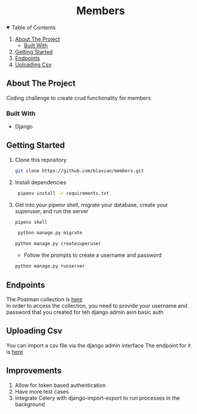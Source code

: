 
<!-- PROJECT LOGO -->
<br />
<p align="center">
  <a href=https://github.com/blavian/FireMoney/blob/main/readme.md>
  </a>



  <h1 align="center">Members</h1>
   
<!-- TABLE OF CONTENTS -->
<details open="open">
  <summary>Table of Contents</summary>
  <ol>
    <li>
      <a href="#about-the-project">About The Project</a>
      <ul>
        <li><a href="#built-with">Built With</a></li>
      </ul>
    </li>
    <li>
      <a href="#getting-started">Getting Started</a>
    <li>
     <a href="#endpoints">Endpoints</a>
    </li>
    <li>
     <a href="#uploading-csv">Uploading Csv</a>
    </li>
  </ol>
</details>



<!-- ABOUT THE PROJECT -->
## About The Project

Coding challenge to create crud functionality for members

### Built With
 
* Django



<!-- GETTING STARTED -->
## Getting Started

1. Clone this repository 

   ```bash
   git clone https://github.com/blavian/members.git
   ```

2. Install dependencies

      ```bash
       pipenv install -r requirements.txt
      ```



3. Get into your pipenv shell, migrate your database, create your superuser, and run the server

   ```bash
   pipenv shell
   ```

   ```bash
    python manage.py migrate
   ```

   ```bash
   python manage.py createsuperuser

   ```
    - Follow the prompts to create a username and password
   ```bash
   python manage.py runserver
   ```
<!-- Endpoints -->
## Endpoints
The Postman collection is [here](https://www.getpostman.com/collections/0e1e95e60b9cbe973e44)
<br>
In order to access the collection, you need to provide your username and password that you created for teh django admin asin basic auth

## Uploading Csv
You can import a csv file via the django admin interface
The endpoint for it is [here](http://127.0.0.1:8000/admin/project/members/)

## Improvements
1. Allow for token based authentication
2. Have more test cases
3. Integrate Celery with django-import-export to run processes in the background

